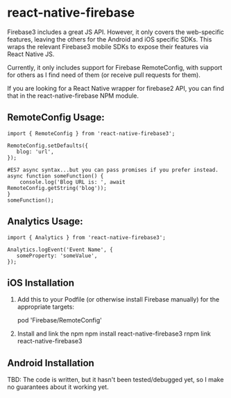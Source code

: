 # react-native-firebase

Firebase3 includes a great JS API. However, it only covers the web-specific features, leaving the others for the Android and iOS specific SDKs. This wraps the relevant Firebase3 mobile SDKs to expose their features via React Native JS.

Currently, it only includes support for Firebase RemoteConfig, with support for others as I find need of them (or receive pull requests for them).

If you are looking for a React Native wrapper for firebase2 API, you can find that in the react-native-firebase NPM module.

## RemoteConfig Usage:

    import { RemoteConfig } from 'react-native-firebase3';

    RemoteConfig.setDefaults({
       blog: 'url',
    });

    #ES7 async syntax...but you can pass promises if you prefer instead.
    async function someFunction() {
        console.log('Blog URL is: ', await RemoteConfig.getString('blog'));
    }
    someFunction();

## Analytics Usage:

    import { Analytics } from 'react-native-firebase3';

    Analytics.logEvent('Event Name', {
       someProperty: 'someValue',
    });


## iOS Installation

1) Add this to your Podfile (or otherwise install Firebase manually) for the appropriate targets:

    pod 'Firebase/RemoteConfig'

2) Install and link the npm
    npm install react-native-firebase3
    rnpm link react-native-firebase3

## Android Installation

TBD: The code is written, but it hasn't been tested/debugged yet, so I make no guarantees about it working yet.

